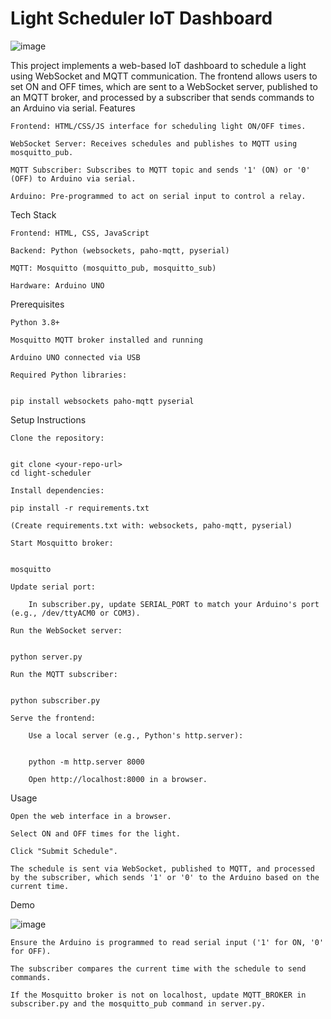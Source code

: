 # Light Scheduler IoT Dashboard
![image](https://github.com/user-attachments/assets/06191da5-ad8f-4ea9-92c3-611841097ab5)


This project implements a web-based IoT dashboard to schedule a light using WebSocket and MQTT communication. The frontend allows users to set ON and OFF times, which are sent to a WebSocket server, published to an MQTT broker, and processed by a subscriber that sends commands to an Arduino via serial.
Features

    Frontend: HTML/CSS/JS interface for scheduling light ON/OFF times.

    WebSocket Server: Receives schedules and publishes to MQTT using mosquitto_pub.

    MQTT Subscriber: Subscribes to MQTT topic and sends '1' (ON) or '0' (OFF) to Arduino via serial.

    Arduino: Pre-programmed to act on serial input to control a relay.

Tech Stack

    Frontend: HTML, CSS, JavaScript

    Backend: Python (websockets, paho-mqtt, pyserial)

    MQTT: Mosquitto (mosquitto_pub, mosquitto_sub)

    Hardware: Arduino UNO

Prerequisites

    Python 3.8+

    Mosquitto MQTT broker installed and running

    Arduino UNO connected via USB

    Required Python libraries:
    

    pip install websockets paho-mqtt pyserial

Setup Instructions

    Clone the repository:
    

    git clone <your-repo-url>
    cd light-scheduler

    Install dependencies:
   
    pip install -r requirements.txt

    (Create requirements.txt with: websockets, paho-mqtt, pyserial)

    Start Mosquitto broker:
    

    mosquitto

    Update serial port:

        In subscriber.py, update SERIAL_PORT to match your Arduino's port (e.g., /dev/ttyACM0 or COM3).

    Run the WebSocket server:
  

    python server.py

    Run the MQTT subscriber:
  

    python subscriber.py

    Serve the frontend:

        Use a local server (e.g., Python's http.server):
        

        python -m http.server 8000

        Open http://localhost:8000 in a browser.

Usage

    Open the web interface in a browser.

    Select ON and OFF times for the light.

    Click "Submit Schedule".

    The schedule is sent via WebSocket, published to MQTT, and processed by the subscriber, which sends '1' or '0' to the Arduino based on the current time.

Demo

![image](https://github.com/user-attachments/assets/e7014255-94e0-4937-bffa-4e8a67096a37)


    Ensure the Arduino is programmed to read serial input ('1' for ON, '0' for OFF).

    The subscriber compares the current time with the schedule to send commands.

    If the Mosquitto broker is not on localhost, update MQTT_BROKER in subscriber.py and the mosquitto_pub command in server.py.

